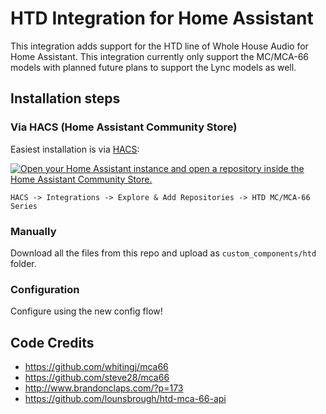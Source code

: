 # HTD Integration for Home Assistant

This integration adds support for the HTD line of Whole House Audio for Home
Assistant. This integration currently only support the MC/MCA-66 models with
planned future plans to support the Lync models as well. 

## Installation steps

### Via HACS (Home Assistant Community Store)

Easiest installation is via [HACS](https://hacs.xyz/):

[![Open your Home Assistant instance and open a repository inside the Home Assistant Community Store.](https://my.home-assistant.io/badges/hacs_repository.svg)](https://my.home-assistant.io/redirect/hacs_repository/?owner=hikirsch&repository=htd-home-assistant&category=integration)

`HACS -> Integrations -> Explore & Add Repositories -> HTD MC/MCA-66 Series`

### Manually

Download all the files from this repo and upload as
`custom_components/htd` folder.

### Configuration

Configure using the new config flow!

## Code Credits

- https://github.com/whitingj/mca66
- https://github.com/steve28/mca66
- http://www.brandonclaps.com/?p=173
- https://github.com/lounsbrough/htd-mca-66-api
